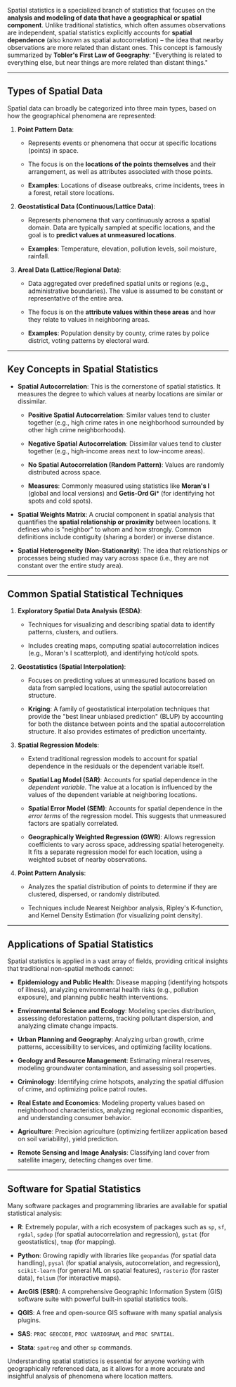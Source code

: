 Spatial statistics is a specialized branch of statistics that focuses on the **analysis and modeling of data that have a geographical or spatial component**. Unlike traditional statistics, which often assumes observations are independent, spatial statistics explicitly accounts for **spatial dependence** (also known as spatial autocorrelation) – the idea that nearby observations are more related than distant ones. This concept is famously summarized by **Tobler's First Law of Geography**: "Everything is related to everything else, but near things are more related than distant things." 

---

## Types of Spatial Data

Spatial data can broadly be categorized into three main types, based on how the geographical phenomena are represented:

1. **Point Pattern Data**:
    
    - Represents events or phenomena that occur at specific locations (points) in space.
        
    - The focus is on the **locations of the points themselves** and their arrangement, as well as attributes associated with those points.
        
    - **Examples**: Locations of disease outbreaks, crime incidents, trees in a forest, retail store locations.
        
2. **Geostatistical Data (Continuous/Lattice Data)**:
    
    - Represents phenomena that vary continuously across a spatial domain. Data are typically sampled at specific locations, and the goal is to **predict values at unmeasured locations**.
        
    - **Examples**: Temperature, elevation, pollution levels, soil moisture, rainfall.
        
3. **Areal Data (Lattice/Regional Data)**:
    
    - Data aggregated over predefined spatial units or regions (e.g., administrative boundaries). The value is assumed to be constant or representative of the entire area.
        
    - The focus is on the **attribute values within these areas** and how they relate to values in neighboring areas.
        
    - **Examples**: Population density by county, crime rates by police district, voting patterns by electoral ward.
        

---

## Key Concepts in Spatial Statistics

- **Spatial Autocorrelation**: This is the cornerstone of spatial statistics. It measures the degree to which values at nearby locations are similar or dissimilar.
    
    - **Positive Spatial Autocorrelation**: Similar values tend to cluster together (e.g., high crime rates in one neighborhood surrounded by other high crime neighborhoods).
        
    - **Negative Spatial Autocorrelation**: Dissimilar values tend to cluster together (e.g., high-income areas next to low-income areas).
        
    - **No Spatial Autocorrelation (Random Pattern)**: Values are randomly distributed across space.
        
    - **Measures**: Commonly measured using statistics like **Moran's I** (global and local versions) and **Getis-Ord Gi*** (for identifying hot spots and cold spots).
        
- **Spatial Weights Matrix**: A crucial component in spatial analysis that quantifies the **spatial relationship or proximity** between locations. It defines who is "neighbor" to whom and how strongly. Common definitions include contiguity (sharing a border) or inverse distance.
    
- **Spatial Heterogeneity (Non-Stationarity)**: The idea that relationships or processes being studied may vary across space (i.e., they are not constant over the entire study area).
    

---

## Common Spatial Statistical Techniques

1. **Exploratory Spatial Data Analysis (ESDA)**:
    
    - Techniques for visualizing and describing spatial data to identify patterns, clusters, and outliers.
        
    - Includes creating maps, computing spatial autocorrelation indices (e.g., Moran's I scatterplot), and identifying hot/cold spots.
        
2. **Geostatistics (Spatial Interpolation)**:
    
    - Focuses on predicting values at unmeasured locations based on data from sampled locations, using the spatial autocorrelation structure.
        
    - **Kriging**: A family of geostatistical interpolation techniques that provide the "best linear unbiased prediction" (BLUP) by accounting for both the distance between points and the spatial autocorrelation structure. It also provides estimates of prediction uncertainty.
        
3. **Spatial Regression Models**:
    
    - Extend traditional regression models to account for spatial dependence in the residuals or the dependent variable itself.
        
    - **Spatial Lag Model (SAR)**: Accounts for spatial dependence in the _dependent variable_. The value at a location is influenced by the values of the dependent variable at neighboring locations.
        
    - **Spatial Error Model (SEM)**: Accounts for spatial dependence in the _error terms_ of the regression model. This suggests that unmeasured factors are spatially correlated.
        
    - **Geographically Weighted Regression (GWR)**: Allows regression coefficients to vary across space, addressing spatial heterogeneity. It fits a separate regression model for each location, using a weighted subset of nearby observations.
        
4. **Point Pattern Analysis**:
    
    - Analyzes the spatial distribution of points to determine if they are clustered, dispersed, or randomly distributed.
        
    - Techniques include Nearest Neighbor analysis, Ripley's K-function, and Kernel Density Estimation (for visualizing point density).
        

---

## Applications of Spatial Statistics

Spatial statistics is applied in a vast array of fields, providing critical insights that traditional non-spatial methods cannot:

- **Epidemiology and Public Health**: Disease mapping (identifying hotspots of illness), analyzing environmental health risks (e.g., pollution exposure), and planning public health interventions.
    
- **Environmental Science and Ecology**: Modeling species distribution, assessing deforestation patterns, tracking pollutant dispersion, and analyzing climate change impacts.
    
- **Urban Planning and Geography**: Analyzing urban growth, crime patterns, accessibility to services, and optimizing facility locations.
    
- **Geology and Resource Management**: Estimating mineral reserves, modeling groundwater contamination, and assessing soil properties.
    
- **Criminology**: Identifying crime hotspots, analyzing the spatial diffusion of crime, and optimizing police patrol routes.
    
- **Real Estate and Economics**: Modeling property values based on neighborhood characteristics, analyzing regional economic disparities, and understanding consumer behavior.
    
- **Agriculture**: Precision agriculture (optimizing fertilizer application based on soil variability), yield prediction.
    
- **Remote Sensing and Image Analysis**: Classifying land cover from satellite imagery, detecting changes over time.
    

---

## Software for Spatial Statistics

Many software packages and programming libraries are available for spatial statistical analysis:

- **R**: Extremely popular, with a rich ecosystem of packages such as `sp`, `sf`, `rgdal`, `spdep` (for spatial autocorrelation and regression), `gstat` (for geostatistics), `tmap` (for mapping).
    
- **Python**: Growing rapidly with libraries like `geopandas` (for spatial data handling), `pysal` (for spatial analysis, autocorrelation, and regression), `scikit-learn` (for general ML on spatial features), `rasterio` (for raster data), `folium` (for interactive maps).
    
- **ArcGIS (ESRI)**: A comprehensive Geographic Information System (GIS) software suite with powerful built-in spatial statistics tools.
    
- **QGIS**: A free and open-source GIS software with many spatial analysis plugins.
    
- **SAS**: `PROC GEOCODE`, `PROC VARIOGRAM`, and `PROC SPATIAL`.
    
- **Stata**: `spatreg` and other `sp` commands.
    

Understanding spatial statistics is essential for anyone working with geographically referenced data, as it allows for a more accurate and insightful analysis of phenomena where location matters.